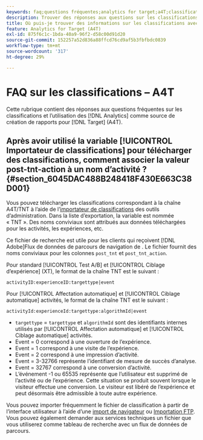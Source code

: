 ```yaml
---
keywords: faq;questions fréquentes;analytics for target;a4T;classifications;classification;importateur de classifications;post-tnt-action;codes d’événement
description: Trouver des réponses aux questions sur les classifications et l’utilisation de [!UICONTROL Analytics pour Target] (A4T).
title: Où puis-je trouver des informations sur les classifications avec A4T ?
feature: Analytics for Target (A4T)
exl-id: 875f6c1c-1bda-40a9-96f2-d58c00d91d20
source-git-commit: 152257a52d836a88ffcd76cd9af5b3fbfbdc0839
workflow-type: tm+mt
source-wordcount: '317'
ht-degree: 29%

---
```


# FAQ sur les classifications – A4T

Cette rubrique contient des réponses aux questions fréquentes sur les classifications et l’utilisation des [!DNL Analytics] comme source de création de rapports pour [!DNL Target] (A4T).

## Après avoir utilisé la variable [!UICONTROL Importateur de classifications] pour télécharger des classifications, comment associer la valeur post-tnt-action à un nom d’activité ? {#section_6045DAC488B248418F430E663C38D001}

Vous pouvez télécharger les classifications correspondant à la chaîne A4T/TNT à l’aide de l’[importateur de classifications](https://experienceleague.adobe.com/docs/analytics/components/classifications/classifications-importer/c-working-with-saint.html) des outils d’administration. Dans la liste d’exportation, la variable est nommée « TNT ». Des noms conviviaux sont attribués aux données téléchargées pour les activités, les expériences, etc.

Ce fichier de recherche est utile pour les clients qui reçoivent [!DNL Adobe]Flux de données de parcours de navigation de . Le fichier fournit des noms conviviaux pour les colonnes `post_tnt` et `post_tnt_action`.

Pour standard [!UICONTROL Test A/B] et [!UICONTROL Ciblage d’expérience] (XT), le format de la chaîne TNT est le suivant :

```
activityID:experienceID:targettype|event
```

Pour [!UICONTROL Affectation automatique] et [!UICONTROL Ciblage automatique] activités, le format de la chaîne TNT est le suivant :

```
activityId:experienceId:targettype:algorithmId|event
```

* `targettype` = `targettype` et `algorithmId` sont des identifiants internes utilisés par [!UICONTROL Affectation automatique] et [!UICONTROL Ciblage automatique] activités.
* Event = 0 correspond à une ouverture de l’expérience.
* Event = 1 correspond à une visite de l’expérience.
* Event = 2 correspond à une impression d’activité.
* Event = 3-32766 représente l’identifiant de mesure de succès d’analyse.
* Event = 32767 correspond à une conversion d’activité.
* L’événement -1 ou 65535 représente que l’utilisateur est supprimé de l’activité ou de l’expérience. Cette situation se produit souvent lorsque le visiteur effectue une conversion. Le visiteur est libéré de l’expérience et peut désormais être admissible à toute autre expérience.

Vous pouvez importer fréquemment le fichier de classification à partir de l’interface utilisateur à l’aide d’une [import de navigateur](https://experienceleague.adobe.com/docs/analytics/components/classifications/classifications-importer/browser-import.html?lang=en) ou [Importation FTP](https://experienceleague.adobe.com/docs/analytics/components/classifications/classifications-importer/import-file.html?lang=en). Vous pouvez également demander aux services techniques un fichier que vous utiliserez comme tableau de recherche avec un flux de données de parcours.
